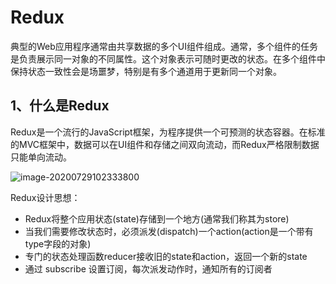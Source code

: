 # Redux

典型的Web应用程序通常由共享数据的多个UI组件组成。通常，多个组件的任务是负责展示同一对象的不同属性。这个对象表示可随时更改的状态。在多个组件中保持状态一致性会是场噩梦，特别是有多个通道用于更新同一个对象。

## 1、什么是Redux

Redux是一个流行的JavaScript框架，为程序提供一个可预测的状态容器。在标准的MVC框架中，数据可以在UI组件和存储之间双向流动，而Redux严格限制数据只能单向流动。

![image-20200729102333800](C:\Users\DELL\AppData\Roaming\Typora\typora-user-images\image-20200729102333800.png)

Redux设计思想：

- Redux将整个应用状态(state)存储到一个地方(通常我们称其为store)
- 当我们需要修改状态时，必须派发(dispatch)一个action(action是一个带有type字段的对象)
- 专门的状态处理函数reducer接收旧的state和action，返回一个新的state
- 通过 subscribe 设置订阅，每次派发动作时，通知所有的订阅者